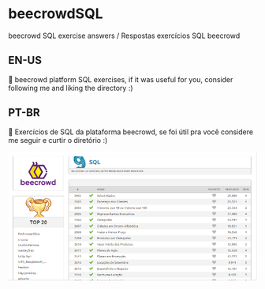 # beecrowdSQL
beecrowd SQL exercise answers / Respostas exercícios SQL beecrowd

## EN-US
🐝 beecrowd platform SQL exercises, if it was useful for you, consider following me and liking the directory :)

## PT-BR
🐝 Exercícios de SQL da plataforma beecrowd, se foi útil pra você considere me seguir e curtir o diretório :)

![Screenshot](Screenshot.png)